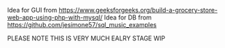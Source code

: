 Idea for GUI from https://www.geeksforgeeks.org/build-a-grocery-store-web-app-using-php-with-mysql/
Idea for DB from https://github.com/jesimone57/sql_music_examples

PLEASE NOTE THIS IS VERY MUCH EALRY STAGE WIP
